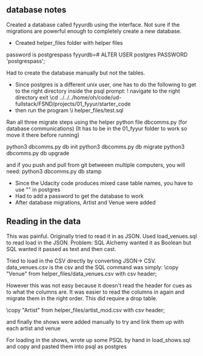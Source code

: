 
## database notes

Created a database called fyyurdb using the interface.
Not sure if the migrations are powerful enough to completely create a new database.

- Created helper_files folder with helper files


password is postgrespass
fyyurdb=# ALTER USER postgres PASSWORD 'postgrespass';

Had to create the database manually but not the tables.

- Since postgres is a different unix user, one has to do the following to get to the right directory inside the psql prompt:
\!
navigate to the right directory
exit
\cd ../../../home/oh/code/ud-fullstack/FSND/projects/01_fyyur/starter_code
- then run the program
\i helper_files/test.sql

Ran all three migrate steps using the helper python file dbcomms.py (for database communications)
(It has to be in the 01_fyyur folder to work so move it there before running)

python3 dbcomms.py db init
python3 dbcomms.py db migrate
python3 dbcomms.py db upgrade

and if you push and pull from git betweeen multiple computers, you will need:
python3 dbcomms.py db stamp 

- Since the Udacity code produces mixed case table names, you have to use "" in postgres
- Had to add a password to get the database to work
- After database migrations, Artist and Venue were added

## Reading in the data

This was painful. Originally tried to read it in as JSON.
Used load_venues.sql to read load in the JSON.
Problem: SQL Alchemy wanted it as Boolean but SQL wanted it passed as text and then cast.

Tried to load in the CSV directly by converting JSON-> CSV.
data_venues.csv is the csv and the SQL command was simply:
  \copy "Venue" from helper_files/data_venues.csv with csv header;

However this was not easy because it doesn't read the header for cues as to what the columns are. It was easier to read the columns in again and migrate them in the right order. This did require a drop table.

\copy "Artist" from helper_files/artist_mod.csv with csv header;

and finally the shows were added manually to try and link them up with each artist and venue

For loading in the shows, wrote up some PSQL by hand in load_shows.sql and copy and pasted them into psql as postgres

